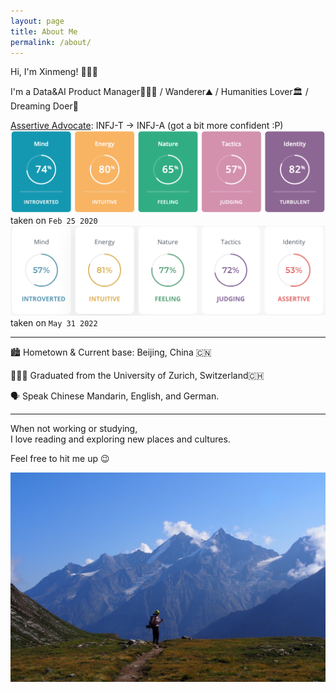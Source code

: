 ```yaml
---
layout: page
title: About Me
permalink: /about/
---
```


Hi, I'm Xinmeng! 🙋🏻‍♀️

I'm a Data&AI Product Manager👩🏻‍💻 / Wanderer⛰️ / Humanities Lover🏛 / Dreaming Doer🌈

[Assertive Advocate](https://www.16personalities.com/infj-personality): INFJ-T -> INFJ-A (got a bit more confident :P)
![INFJ-T](/img/INFJ-T.png)
taken on `Feb 25 2020`
![INFJ-A](/img/INFJ-A.png)
taken on `May 31 2022`

---
🏙 Hometown & Current base: Beijing, China 🇨🇳

👩🏻‍🎓 Graduated from the University of Zurich, Switzerland🇨🇭

🗣 Speak Chinese Mandarin, English, and German.

---
When not working or studying,  
I love reading and exploring new places and cultures.

Feel free to hit me up 😉

![Matterhorn](/img/Matterhorn.jpg)